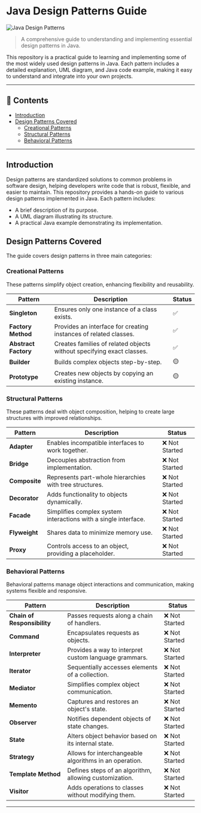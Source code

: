 # Java Design Patterns Guide

![Java Design Patterns](https://img.shields.io/badge/Java-Design%20Patterns-orange) 

> A comprehensive guide to understanding and implementing essential design patterns in Java.

This repository is a practical guide to learning and implementing some of the most widely used design patterns in Java. Each pattern includes a detailed explanation, UML diagram, and Java code example, making it easy to understand and integrate into your own projects.

---

## 📖 Contents

- [Introduction](#introduction)
- [Design Patterns Covered](#design-patterns-covered)
  - [Creational Patterns](#creational-patterns)
  - [Structural Patterns](#structural-patterns)
  - [Behavioral Patterns](#behavioral-patterns)

---

## Introduction

Design patterns are standardized solutions to common problems in software design, helping developers write code that is robust, flexible, and easier to maintain. This repository provides a hands-on guide to various design patterns implemented in Java. Each pattern includes:
- A brief description of its purpose.
- A UML diagram illustrating its structure.
- A practical Java example demonstrating its implementation.

## Design Patterns Covered

The guide covers design patterns in three main categories:

### Creational Patterns

These patterns simplify object creation, enhancing flexibility and reusability.

| Pattern            | Description                                                   | Status  |
| ------------------ | ------------------------------------------------------------- | ---------------------- |
| **Singleton**      | Ensures only one instance of a class exists.                  | ✅ |
| **Factory Method** | Provides an interface for creating instances of related classes. | ✅  |
| **Abstract Factory** | Creates families of related objects without specifying exact classes. | ✅  |
| **Builder**        | Builds complex objects step-by-step.                          | 🟡  |
| **Prototype**      | Creates new objects by copying an existing instance.          | 🟡   |

### Structural Patterns

These patterns deal with object composition, helping to create large structures with improved relationships.

| Pattern          | Description                                                   | Status  |
| ---------------- | ------------------------------------------------------------- | ---------------------- |
| **Adapter**      | Enables incompatible interfaces to work together.             | ❌ Not Started |
| **Bridge**       | Decouples abstraction from implementation.                    | ❌ Not Started         |
| **Composite**    | Represents part-whole hierarchies with tree structures.       | ❌ Not Started         |
| **Decorator**    | Adds functionality to objects dynamically.                    | ❌ Not Started         |
| **Facade**       | Simplifies complex system interactions with a single interface. | ❌ Not Started       |
| **Flyweight**    | Shares data to minimize memory use.                           | ❌ Not Started         |
| **Proxy**        | Controls access to an object, providing a placeholder.        | ❌ Not Started         |

### Behavioral Patterns

Behavioral patterns manage object interactions and communication, making systems flexible and responsive.

| Pattern                | Description                                                   | Status  |
| ---------------------- | ------------------------------------------------------------- | ---------------------- |
| **Chain of Responsibility** | Passes requests along a chain of handlers.            | ❌ Not Started         |
| **Command**            | Encapsulates requests as objects.                             | ❌ Not Started         |
| **Interpreter**        | Provides a way to interpret custom language grammars.        | ❌ Not Started         |
| **Iterator**           | Sequentially accesses elements of a collection.              | ❌ Not Started         |
| **Mediator**           | Simplifies complex object communication.                     | ❌ Not Started         |
| **Memento**            | Captures and restores an object's state.                     | ❌ Not Started         |
| **Observer**           | Notifies dependent objects of state changes.                 | ❌ Not Started         |
| **State**              | Alters object behavior based on its internal state.          | ❌ Not Started         |
| **Strategy**           | Allows for interchangeable algorithms in an operation.       | ❌ Not Started         |
| **Template Method**    | Defines steps of an algorithm, allowing customization.        | ❌ Not Started         |
| **Visitor**            | Adds operations to classes without modifying them.           | ❌ Not Started         |

---
